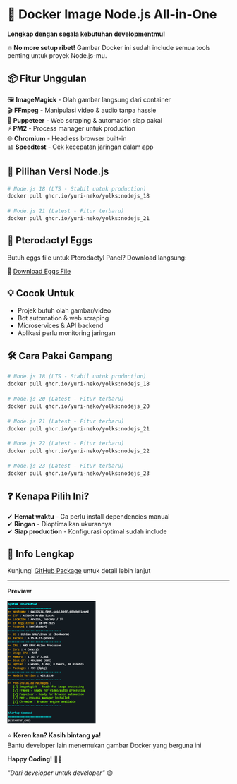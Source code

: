 # 🐳 **Docker Image Node.js All-in-One**  
**Lengkap dengan segala kebutuhan developmentmu!**  

🔥 **No more setup ribet!** Gambar Docker ini sudah include semua tools penting untuk proyek Node.js-mu.  

## 📦 **Fitur Unggulan**  

🖼️ **ImageMagick** - Olah gambar langsung dari container  
🎬 **FFmpeg** - Manipulasi video & audio tanpa hassle  
🤖 **Puppeteer** - Web scraping & automation siap pakai  
⚡ **PM2** - Process manager untuk production  
🌐 **Chromium** - Headless browser built-in  
📊 **Speedtest** - Cek kecepatan jaringan dalam app  

## 🚀 **Pilihan Versi Node.js**  

```bash
# Node.js 18 (LTS - Stabil untuk production)
docker pull ghcr.io/yuri-neko/yolks:nodejs_18

# Node.js 21 (Latest - Fitur terbaru)
docker pull ghcr.io/yuri-neko/yolks:nodejs_21
```

## 🦖 **Pterodactyl Eggs**  
Butuh eggs file untuk Pterodactyl Panel? Download langsung:

🔗 [Download Eggs File](https://github.com/Yuri-Neko/Bot-Wa-Eggs/blob/main/eggs.json)

## 💡 **Cocok Untuk**  

- Projek butuh olah gambar/video  
- Bot automation & web scraping  
- Microservices & API backend  
- Aplikasi perlu monitoring jaringan  

## 🛠️ **Cara Pakai Gampang**  

```bash
# Node.js 18 (LTS - Stabil untuk production)
docker pull ghcr.io/yuri-neko/yolks:nodejs_18

# Node.js 20 (Latest - Fitur terbaru)
docker pull ghcr.io/yuri-neko/yolks:nodejs_20

# Node.js 21 (Latest - Fitur terbaru)
docker pull ghcr.io/yuri-neko/yolks:nodejs_21

# Node.js 22 (Latest - Fitur terbaru)
docker pull ghcr.io/yuri-neko/yolks:nodejs_22

# Node.js 23 (Latest - Fitur terbaru)
docker pull ghcr.io/yuri-neko/yolks:nodejs_23
```

## ❓ **Kenapa Pilih Ini?**  

✔ **Hemat waktu** - Ga perlu install dependencies manual  
✔ **Ringan** - Dioptimalkan ukurannya  
✔ **Siap production** - Konfigurasi optimal sudah include  

## 🔗 **Info Lengkap**  
Kunjungi [GitHub Package](https://github.com/yuri-neko/yolks/pkgs/container/yolks) untuk detail lebih lanjut  

---

**Preview**

<img src="https://github.com/Yuri-Neko/Bot-Wa-Eggs/blob/main/Screenshot%202025-04-19%20014128.png?raw=true" width="200" alt="Preview Pterodactyl Eggs">

⭐ **Keren kan? Kasih bintang ya!**  
Bantu developer lain menemukan gambar Docker yang berguna ini  

**Happy Coding!** 🚀🐾  

*"Dari developer untuk developer"* 😊  
